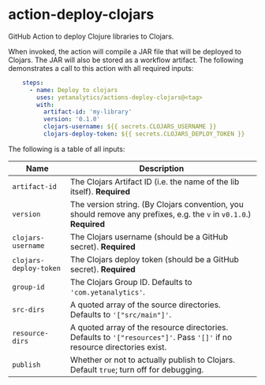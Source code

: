 # action-deploy-clojars
GitHub Action to deploy Clojure libraries to Clojars.

When invoked, the action will compile a JAR file that will be deployed to Clojars. The JAR will also be stored as a workflow artifact. The following demonstrates a call to this action with all required inputs:

```yaml
    steps:
      - name: Deploy to clojars
        uses: yetanalytics/actions-deploy-clojars@<tag>
        with:
          artifact-id: 'my-library'
          version: '0.1.0'
          clojars-username: ${{ secrets.CLOJARS_USERNAME }}
          clojars-deploy-token: ${{ secrets.CLOJARS_DEPLOY_TOKEN }}
```

The following is a table of all inputs:

Name | Description
--- | ---
`artifact-id`          | The Clojars Artifact ID (i.e. the name of the lib itself). **Required**
`version`              | The version string. (By Clojars convention, you should remove any prefixes, e.g. the `v` in `v0.1.0`.) **Required**
`clojars-username`     | The Clojars username (should be a GitHub secret). **Required**
`clojars-deploy-token` | The Clojars deploy token (should be a GitHub secret). **Required**
`group-id`             | The Clojars Group ID. Defaults to `'com.yetanalytics'`.
`src-dirs`             | A quoted array of the source directories. Defaults to `'["src/main"]'`.
`resource-dirs`        | A quoted array of the resource directories. Defaults to `'["resources"]'`. Pass `'[]'` if no resource directories exist.
`publish`              | Whether or not to actually publish to Clojars. Default `true`; turn off for debugging.

